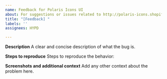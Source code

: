 ```yaml
---
name: Feedback for Polaris Icons UI
about: For suggestions or issues related to http://polaris-icons.shopifycloud.com
title: "[Feedback] "
labels: ''
assignees: HYPD

---
```


**Description**
A clear and concise description of what the bug is.

**Steps to reproduce**
Steps to reproduce the behavior:

**Screenshots and additional context**
Add any other context about the problem here.
